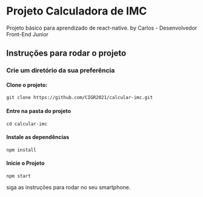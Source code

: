# Projeto Calculadora de IMC
Projeto básico para aprendizado de react-native.
by Carlos - Desenvolvedor Front-End Junior

## Instruções para rodar o projeto
### Crie um diretório da sua preferência
#### Clone o projeto:
    git clone https://github.com/CIGR2021/calcular-imc.git
#### Entre na pasta do projeto
    cd calcular-imc
#### Instale as dependências
    npm install
#### Inicie o Projeto
    npm start
siga as instruções para rodar no seu smartphone.
